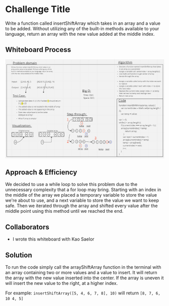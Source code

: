 # Challenge Title

Write a function called insertShiftArray which takes in an array and a value to be added. Without utilizing any of the built-in methods available to your language, return an array with the new value added at the middle index.

## Whiteboard Process

![Whiteboard for array-insert-shift](./CodeChallenge2.png)

## Approach & Efficiency

We decided to use a while loop to solve this problem due to the unnecessary complexity that a for loop may bring. Starting with an index in the middle of the array we placed a temporary variable to store the value we're about to use, and a next variable to store the value we want to keep safe. Then we iterated through the array and shifted every value after the middle point using this method until we reached the end.

## Collaborators

- I wrote this whiteboard with Kao Saelor

## Solution

<!-- Show how to run your code, and examples of it in action -->

To run the code simply call the arrayShiftArray function in the terminal
with an array containing two or more values and a value to insert. It will return the array with the new value inserted into the center. If the array is uneven it will insert the new value to the right, at a higher index.

For example: `insertShiftArray([5, 4, 6, 7, 8], 10)` will return `[8, 7, 6, 10 4, 5]`
